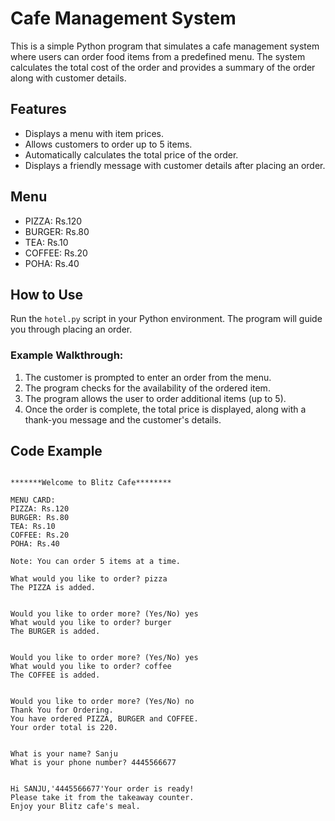 # Cafe Management System

This is a simple Python program that simulates a cafe management system where users can order food items from a predefined menu. The system calculates the total cost of the order and provides a summary of the order along with customer details.

## Features
- Displays a menu with item prices.
- Allows customers to order up to 5 items.
- Automatically calculates the total price of the order.
- Displays a friendly message with customer details after placing an order.

## Menu
- PIZZA: Rs.120
- BURGER: Rs.80
- TEA: Rs.10
- COFFEE: Rs.20
- POHA: Rs.40

## How to Use
Run the `hotel.py` script in your Python environment. The program will guide you through placing an order.

### Example Walkthrough:
1. The customer is prompted to enter an order from the menu.
2. The program checks for the availability of the ordered item.
3. The program allows the user to order additional items (up to 5).
4. Once the order is complete, the total price is displayed, along with a thank-you message and the customer's details.

## Code Example

```plaintext

*******Welcome to Blitz Cafe********

MENU CARD:
PIZZA: Rs.120
BURGER: Rs.80
TEA: Rs.10
COFFEE: Rs.20
POHA: Rs.40

Note: You can order 5 items at a time.

What would you like to order? pizza
The PIZZA is added.


Would you like to order more? (Yes/No) yes
What would you like to order? burger
The BURGER is added.


Would you like to order more? (Yes/No) yes
What would you like to order? coffee
The COFFEE is added.


Would you like to order more? (Yes/No) no
Thank You for Ordering.
You have ordered PIZZA, BURGER and COFFEE.
Your order total is 220.


What is your name? Sanju
What is your phone number? 4445566677


Hi SANJU,'4445566677'Your order is ready!
Please take it from the takeaway counter.
Enjoy your Blitz cafe's meal.
